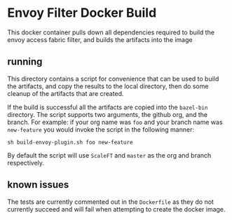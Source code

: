 # Envoy Filter Docker Build
This docker container pulls down all dependencies required to build the envoy access fabric filter, and builds the artifacts into the image

## running
This directory contains a script for convenience that can be used to build the artifacts, and copy the results to the local directory, then do some cleanup of the artifacts that are created.

If the build is successful all the artifacts are copied into the `bazel-bin` directory. The script supports two arguments, the github org, and the branch. For example: if your org name was `foo` and your branch name was `new-feature`  you would invoke the script in the following manner:

`sh build-envoy-plugin.sh foo new-feature`

By default the script will use `ScaleFT` and `master` as the org and branch respectively.

## known issues
The tests are currently commented out in the `Dockerfile` as they do not currently succeed and will fail when attempting to create the docker image.


